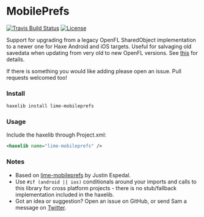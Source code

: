 # MobilePrefs

[![Travis Build Status](https://img.shields.io/travis/Tw1ddle/lime-mobileprefs.svg?style=flat-square)](https://travis-ci.org/Tw1ddle/lime-mobileprefs)
[![License](http://img.shields.io/:license-mit-blue.svg?style=flat-square)](https://github.com/Tw1ddle/lime-mobileprefs/blob/master/LICENSE)

Support for upgrading from a legacy OpenFL SharedObject implementation to a newer one for Haxe Android and iOS targets. Useful for salvaging old savedata when updating from very old to new OpenFL versions. See [this](https://community.openfl.org/t/need-help-loading-old-android-and-ios-saves/10400) for details.

If there is something you would like adding please open an issue. Pull requests welcomed too!

### Install

```bash
haxelib install lime-mobileprefs
```

### Usage

Include the haxelib through Project.xml:
```xml
<haxelib name="lime-mobileprefs" />
```

### Notes

 * Based on [lime-mobileprefs](https://github.com/justin-espedal/lime-mobileprefs) by Justin Espedal.
 * Use ```#if (android || ios)``` conditionals around your imports and calls to this library for cross platform projects - there is no stub/fallback implementation included in the haxelib.
 * Got an idea or suggestion? Open an issue on GitHub, or send Sam a message on [Twitter](https://twitter.com/Sam_Twidale).